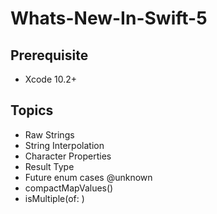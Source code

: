 # Whats-New-In-Swift-5

## Prerequisite 

* Xcode 10.2+ 

## Topics

* Raw Strings 
* String Interpolation 
* Character Properties 
* Result Type 
* Future enum cases @unknown
* compactMapValues() 
* isMultiple(of: ) 
